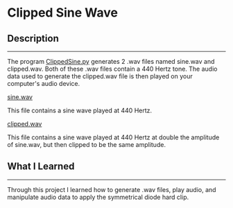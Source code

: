 # Clipped Sine Wave

## Description 
---
The program [ClippedSine.py](https://github.com/Worick046/Computers-Sound-and-Music-Portfolio/blob/main/code/Clipped%20Sine%20Wave/ClippedSine.py) generates 2 .wav files named sine.wav and clipped.wav.
Both of these .wav files contain a 440 Hertz tone. The audio data used to generate the clipped.wav file
is then played on your computer's audio device.

[sine.wav](https://github.com/Worick046/Computers-Sound-and-Music-Portfolio/blob/main/code/Clipped%20Sine%20Wave/sine.wav)

This file contains a sine wave played at 440 Hertz.

[clipped.wav](https://github.com/Worick046/Computers-Sound-and-Music-Portfolio/blob/main/code/Clipped%20Sine%20Wave/clipped.wav)

This file contains a sine wave played at 440 Hertz at double the amplitude of sine.wav, but then clipped
to be the same amplitude.


## What I Learned
---
Through this project I learned how to generate .wav files, play audio, and manipulate audio data
to apply the symmetrical diode hard clip.
